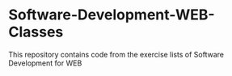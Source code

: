 # Software-Development-WEB-Classes
This repository contains code from the exercise lists of Software Development for WEB
